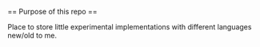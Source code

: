 == Purpose of this repo ==

Place to store little experimental implementations with different
languages new/old to me.
